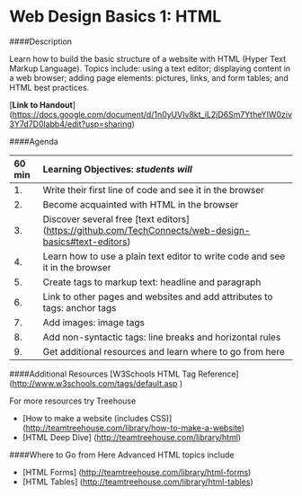Web Design Basics 1: HTML
=================

####Description

Learn how to build the basic structure of a website with HTML (Hyper Text Markup Language). Topics include: using a text editor; displaying content in a web browser; adding page elements: pictures, links, and form tables; and HTML best practices.

[**Link to Handout**]
(https://docs.google.com/document/d/1n0yUVIv8kt_iL2jD6Sm7YtheYIW0ziv3Y7d7D0labb4/edit?usp=sharing)

####Agenda

|60 min| **Learning Objectives:** *students will* |
|:---------------|:-----------------|
| 1. | Write their first line of code and see it in the browser |
| 2. | Become acquainted with HTML in the browser |
| 3. | Discover several free [text editors] (https://github.com/TechConnects/web-design-basics#text-editors) |
| 4. | Learn how to use a plain text editor to write code and see it in the browser |
| 5. | Create tags to markup text: headline and paragraph |
| 6. | Link to other pages and websites and add attributes to tags: anchor tags |
| 7. | Add images: image tags |
| 8. | Add non-syntactic tags: line breaks and horizontal rules |
| 9. | Get additional resources and learn where to go from here |

####Additional Resources
[W3Schools HTML Tag Reference] (http://www.w3schools.com/tags/default.asp )

For more resources try Treehouse
- [How to make a website (includes CSS)] (http://teamtreehouse.com/library/how-to-make-a-website)
- [HTML Deep Dive] (http://teamtreehouse.com/library/html)

####Where to Go from Here
Advanced HTML topics include
- [HTML Forms] (http://teamtreehouse.com/library/html-forms)
- [HTML Tables] (http://teamtreehouse.com/library/html-tables)
